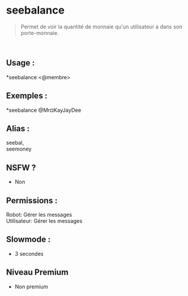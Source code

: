 # seebalance

> Permet de voir la quantité de monnaie qu'un utilisateur a dans son porte-monnaie.

<br>

## Usage :

*seebalance <@membre>

## Exemples :

*seebalance @Mr¤KayJayDee

## Alias :

seebal,
<br>seemoney

## NSFW ?

- Non

## Permissions :

Robot: Gérer les messages
<br>
Utilisateur: Gérer les messages

## Slowmode :

- 3 secondes

## Niveau Premium

- Non premium